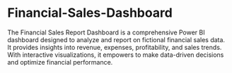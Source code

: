 # Financial-Sales-Dashboard
The Financial Sales Report Dashboard is a comprehensive Power BI dashboard designed to analyze and report on  fictional financial sales data. It provides insights into revenue, expenses, profitability, and sales trends. With interactive visualizations, it empowers to make data-driven decisions and optimize financial performance.
